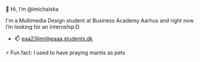 👋 Hi, I’m @lmichalska

I'm a Multimedia Design student at Business Academy Aarhus and right now I’m looking for an internship:D
- 📫 eaa23limi@eaaa.students.dk

⚡ Fun fact: I used to have praying mantis as pets
